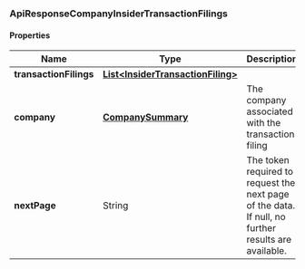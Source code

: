 
[//]: # (CLASS:ApiResponseCompanyInsiderTransactionFilings)

[//]: # (KIND:object)

### ApiResponseCompanyInsiderTransactionFilings

#### Properties

[//]: # (START_DEFINITION)

Name | Type | Description
------------ | ------------- | -------------
**transactionFilings** | [**List&lt;InsiderTransactionFiling&gt;**](InsiderTransactionFiling.md) |  &nbsp;
**company** | [**CompanySummary**](CompanySummary.md) | The company associated with the transaction filing &nbsp;
**nextPage** | String | The token required to request the next page of the data. If null, no further results are available. &nbsp;

[//]: # (END_DEFINITION)


[//]: # (CONTAINED_CLASS:InsiderTransactionFiling)


[//]: # (CONTAINED_CLASS:CompanySummary)





